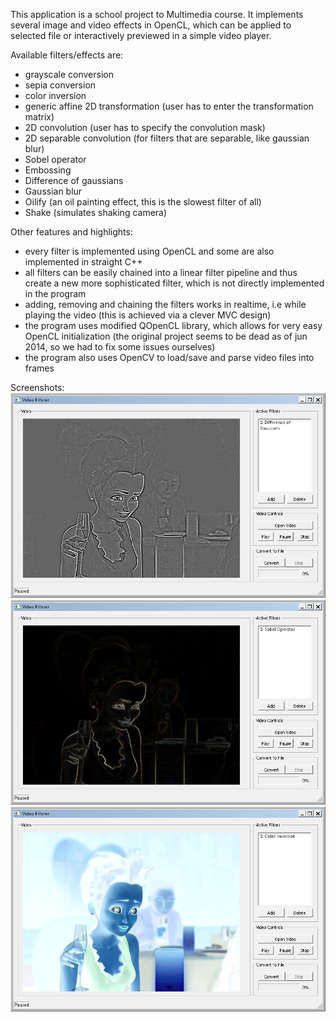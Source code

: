 This application is a school project to Multimedia course. It implements several
image and video effects in OpenCL, which can be applied to selected file or
interactively previewed in a simple video player.

Available filters/effects are:
- grayscale conversion
- sepia conversion
- color inversion
- generic affine 2D transformation (user has to enter the transformation matrix) 
- 2D convolution (user has to specify the convolution mask)
- 2D separable convolution (for filters that are separable, like gaussian blur)
- Sobel operator
- Embossing 
- Difference of gaussians
- Gaussian blur
- Oilify (an oil painting effect, this is the slowest filter of all)
- Shake (simulates shaking camera)

Other features and highlights:
- every filter is implemented using OpenCL and some are also implemented in straight C++
- all filters can be easily chained into a linear filter pipeline and thus create
  a new more sophisticated filter, which is not directly implemented in the program
- adding, removing and chaining the filters works in realtime, i.e while playing the video
  (this is achieved via a clever MVC design)
- the program uses modified QOpenCL library, which allows for very easy OpenCL initialization 
  (the original project seems to be dead as of jun 2014, so we had to fix some issues ourselves)
- the program also uses OpenCV to load/save and parse video files into frames  

Screenshots:
![Difference of Gaussians](doc/DoG.png)
![Sobel operator](doc/sobel.png)
![Color inversion](doc/colorinvert.png)